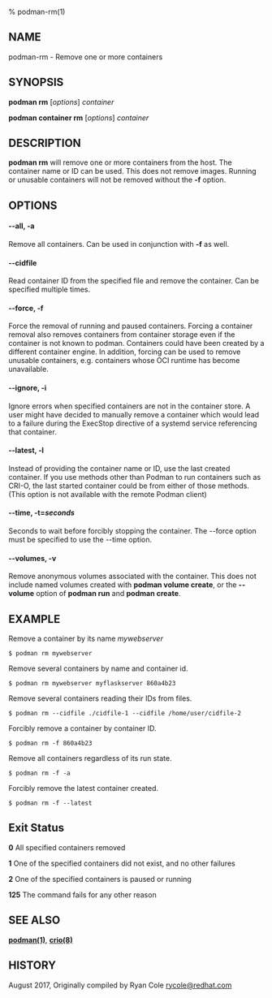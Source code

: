 % podman-rm(1)

## NAME
podman\-rm - Remove one or more containers

## SYNOPSIS
**podman rm** [*options*] *container*

**podman container rm** [*options*] *container*

## DESCRIPTION
**podman rm** will remove one or more containers from the host.  The container name or ID can be used.  This does not remove images.
Running or unusable containers will not be removed without the **-f** option.

## OPTIONS

#### **--all**, **-a**

Remove all containers.  Can be used in conjunction with **-f** as well.

#### **--cidfile**

Read container ID from the specified file and remove the container.  Can be specified multiple times.

#### **--force**, **-f**

Force the removal of running and paused containers. Forcing a container removal also
removes containers from container storage even if the container is not known to podman.
Containers could have been created by a different container engine.
In addition, forcing can be used to remove unusable containers, e.g. containers
whose OCI runtime has become unavailable.

#### **--ignore**, **-i**

Ignore errors when specified containers are not in the container store.  A user
might have decided to manually remove a container which would lead to a failure
during the ExecStop directive of a systemd service referencing that container.

#### **--latest**, **-l**

Instead of providing the container name or ID, use the last created container. If you use methods other than Podman
to run containers such as CRI-O, the last started container could be from either of those methods. (This option is not available with the remote Podman client)

#### **--time**, **-t**=*seconds*

Seconds to wait before forcibly stopping the container. The --force option must be specified to use the --time option.

#### **--volumes**, **-v**

Remove anonymous volumes associated with the container. This does not include named volumes
created with **podman volume create**, or the **--volume** option of **podman run** and **podman create**.

## EXAMPLE
Remove a container by its name *mywebserver*
```
$ podman rm mywebserver
```

Remove several containers by name and container id.
```
$ podman rm mywebserver myflaskserver 860a4b23
```

Remove several containers reading their IDs from files.
```
$ podman rm --cidfile ./cidfile-1 --cidfile /home/user/cidfile-2
```

Forcibly remove a container by container ID.
```
$ podman rm -f 860a4b23
```

Remove all containers regardless of its run state.
```
$ podman rm -f -a
```

Forcibly remove the latest container created.
```
$ podman rm -f --latest
```

## Exit Status
  **0**   All specified containers removed

  **1**   One of the specified containers did not exist, and no other failures

  **2**   One of the specified containers is paused or running

  **125** The command fails for any other reason

## SEE ALSO
**[podman(1)](podman.1.md)**, **[crio(8)](https://github.com/cri-o/cri-o/blob/main/docs/crio.8.md)**

## HISTORY
August 2017, Originally compiled by Ryan Cole <rycole@redhat.com>
